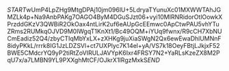 $START$wUmP4LpZHg9MtgDPAj10jm096lU+5LdryaTYunuXc01MXWWTAhJGMZLk4p+Na9AnbPAKg7OAGO4ByM4DGuSJzt06+vyi10MIRNRidorOtlOowkXPrzddGKzV3QWBiR2OkOax4ntLirK2uf6eAUpGcEEmwc0ApCtwPAU5vhYTuZRms2RUMkqOJVD9M0lWgqT1KnXt1/Bc49OQM+iYUq9fwnx/R9cCH7XbNUCmEadiz52Q4/zbyCTIqMbYxLX+zXHKg9juXiaSWgN2Qx6ewEwaDhlUMNnF8idyPKkL/rrrk8IG1JzLDZSVl+ct7UXPlyc7K14el+yA/VS7k18OeyFBtjLJkjxF52BWE5CMdcrYQ9yP2tiRtZoVIRULJAVYpK6Ixr4FRSY7N2+YaRLsKzeZX8M2PqU7x/a7LMBN9YL9PXXghMtCF/OJkrX1IRgzMxkS$END$